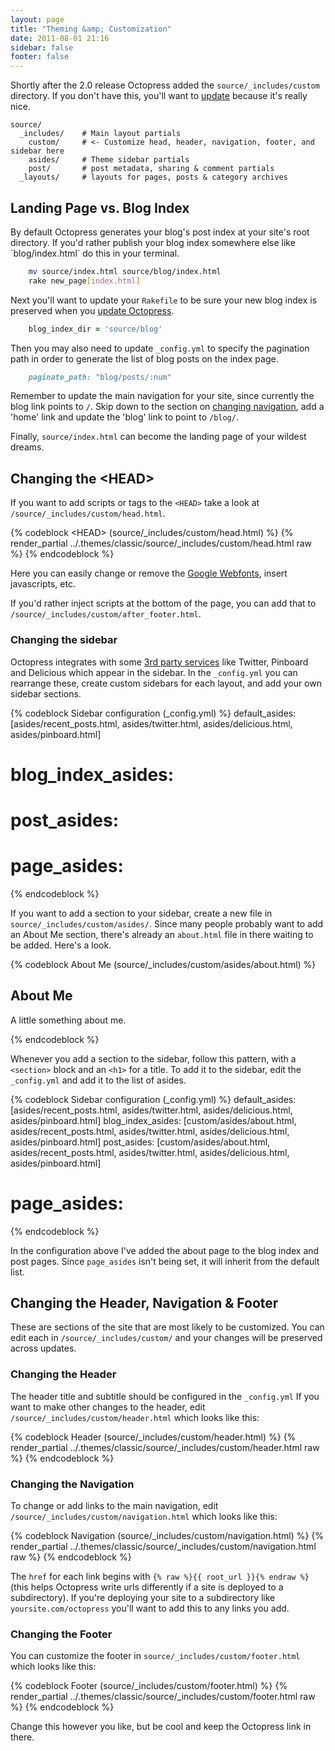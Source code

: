 ```yaml
---
layout: page
title: "Theming &amp; Customization"
date: 2011-08-01 21:16
sidebar: false
footer: false
---
```


Shortly after the 2.0 release Octopress added the `source/_includes/custom` directory. If you don't have this, you'll want to [update](/docs/updating) because it's really nice.

    source/
      _includes/    # Main layout partials
        custom/     # <- Customize head, header, navigation, footer, and sidebar here
        asides/     # Theme sidebar partials
        post/       # post metadata, sharing & comment partials
      _layouts/     # layouts for pages, posts & category archives

<h2 id="landing_page">Landing Page vs. Blog Index</h2>
By default Octopress generates your blog's post index at your site's root directory.
If you'd rather publish your blog index somewhere else like `blog/index.html` do this in your terminal.

``` sh
    mv source/index.html source/blog/index.html
    rake new_page[index.html]
```

Next you'll want to update your `Rakefile` to be sure your new blog index is preserved when you [update Octopress](/docs/updating).

``` ruby
    blog_index_dir = 'source/blog'
```

Then you may also need to update `_config.yml` to specify the pagination path in order to generate the list of blog posts on the index page.

``` ruby
    paginate_path: "blog/posts/:num"
```

Remember to update the main navigation for your site, since currently the blog link points to `/`. Skip down to the section on [changing navigation](#changing_navigation), add a 'home' link and update the 'blog' link to point to `/blog/`.

Finally, `source/index.html` can become the landing page of your wildest dreams.

## Changing the &lt;HEAD&gt;

If you want to add scripts or tags to the `<HEAD>` take a look at `/source/_includes/custom/head.html`.

{% codeblock &lt;HEAD&gt; (source/_includes/custom/head.html) %}
{% render_partial ../.themes/classic/source/_includes/custom/head.html raw %}
{% endcodeblock %}

Here you can easily change or remove the [Google Webfonts](http://google.com/webfonts), insert javascripts, etc.

If you'd rather inject scripts at the bottom of the page, you can add that to `/source/_includes/custom/after_footer.html`.

### Changing the sidebar
Octopress integrates with some [3rd party services](/docs/configuring/#third_party) like Twitter, Pinboard and Delicious which appear in the sidebar.
In the `_config.yml` you can rearrange these, create custom sidebars for each layout, and add your own sidebar sections.

{% codeblock Sidebar configuration (_config.yml) %}
default_asides:   [asides/recent_posts.html, asides/twitter.html, asides/delicious.html, asides/pinboard.html]
# blog_index_asides:
# post_asides:
# page_asides:
{% endcodeblock %}

If you want to add a section to your sidebar, create a new file in `source/_includes/custom/asides/`.
Since many people probably want to add an About Me section, there's already an `about.html` file in there waiting to be added. Here's a look.

{% codeblock About Me (source/_includes/custom/asides/about.html) %}
<section>
    <h1>About Me</h1>
    <p>A little something about me.</p>
</section>
{% endcodeblock %}

Whenever you add a section to the sidebar, follow this pattern, with a `<section>` block and an `<h1>` for a title. To add it to the sidebar, edit the `_config.yml` and add it to the list of asides.

{% codeblock Sidebar configuration (_config.yml) %}
default_asides:     [asides/recent_posts.html, asides/twitter.html, asides/delicious.html, asides/pinboard.html]
blog_index_asides:  [custom/asides/about.html, asides/recent_posts.html, asides/twitter.html, asides/delicious.html, asides/pinboard.html]
post_asides:        [custom/asides/about.html, asides/recent_posts.html, asides/twitter.html, asides/delicious.html, asides/pinboard.html]
# page_asides:
{% endcodeblock %}

In the configuration above I've added the about page to the blog index and post pages. Since `page_asides` isn't being set, it will inherit from the default list.

## Changing the Header, Navigation & Footer

These are sections of the site that are most likely to be customized. You can edit each in `/source/_includes/custom/` and your changes will be preserved across updates.

### Changing the Header

The header title and subtitle should be configured in the `_config.yml` If you want to make other changes to the header, edit `/source/_includes/custom/header.html` which looks like this:

{% codeblock Header (source/_includes/custom/header.html) %}
{% render_partial ../.themes/classic/source/_includes/custom/header.html raw %}
{% endcodeblock %}

<h3 id="changing_navigation">Changing the Navigation</h3>

To change or add links to the main navigation, edit `/source/_includes/custom/navigation.html` which looks like this:

{% codeblock Navigation (source/_includes/custom/navigation.html) %}
{% render_partial ../.themes/classic/source/_includes/custom/navigation.html raw %}
{% endcodeblock %}

The `href` for each link begins with `{% raw %}{{ root_url }}{% endraw %}` (this helps Octopress write urls differently if a site is deployed to a subdirectory).
If you're deploying your site to a subdirectory like `yoursite.com/octopress` you'll want to add this to any links you add.

### Changing the Footer

You can customize the footer in `source/_includes/custom/footer.html` which looks like this:

{% codeblock Footer (source/_includes/custom/footer.html) %}
{% render_partial ../.themes/classic/source/_includes/custom/footer.html raw %}
{% endcodeblock %}

Change this however you like, but be cool and keep the Octopress link in there.
